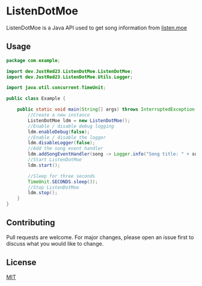 # ListenDotMoe

ListenDotMoe is a Java API used to get song information from [listen.moe](https://listen.moe/)

## Usage

```java
package com.example;

import dev.JustRed23.ListenDotMoe.ListenDotMoe;
import dev.JustRed23.ListenDotMoe.Utils.Logger;

import java.util.concurrent.TimeUnit;

public class Example {

    public static void main(String[] args) throws InterruptedException {
        //Create a new instance
        ListenDotMoe ldm = new ListenDotMoe();
        //Enable / disable debug logging
        ldm.enableDebug(false);
        //Enable / disable the logger
        ldm.disableLogger(false);
        //Add the song event handler
        ldm.addSongEventHandler(song -> Logger.info("Song title: " + song.getTitle()));
        //Start ListenDotMoe
        ldm.start();

        //Sleep for three seconds
        TimeUnit.SECONDS.sleep(3);
        //Stop ListenDotMoe
        ldm.stop();
    }
}
```

## Contributing
Pull requests are welcome. For major changes, please open an issue first to discuss what you would like to change.

## License
[MIT](https://choosealicense.com/licenses/mit/)
